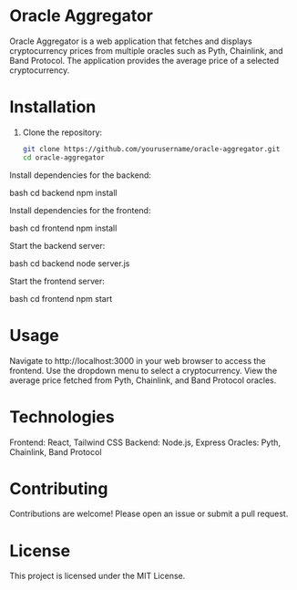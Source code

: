 # Oracle Aggregator

Oracle Aggregator is a web application that fetches and displays cryptocurrency prices from multiple oracles such as Pyth, Chainlink, and Band Protocol. The application provides the average price of a selected cryptocurrency.

# Installation

1. Clone the repository:

   ```bash
   git clone https://github.com/yourusername/oracle-aggregator.git
   cd oracle-aggregator

Install dependencies for the backend:

bash
cd backend
npm install

Install dependencies for the frontend:

bash
cd frontend
npm install

Start the backend server:

bash
cd backend
node server.js

Start the frontend server:

bash
cd frontend
npm start

# Usage

Navigate to http://localhost:3000 in your web browser to access the frontend.
Use the dropdown menu to select a cryptocurrency.
View the average price fetched from Pyth, Chainlink, and Band Protocol oracles.

# Technologies
Frontend: React, Tailwind CSS
Backend: Node.js, Express
Oracles: Pyth, Chainlink, Band Protocol

# Contributing
Contributions are welcome! Please open an issue or submit a pull request.

# License
This project is licensed under the MIT License.
